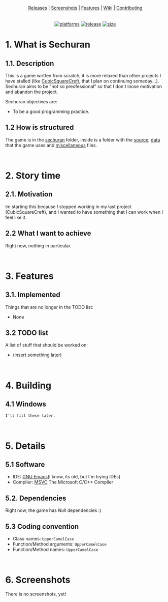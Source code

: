 <!-- [Sechuran](/resources/Banner.png?raw=true "Sechuran") -->

<p align="center">
  <a href="https://github.com/FelipeCarlin/Sechuran/releases">Releases</a> |
  <a href="#screenshots">Screenshots</a> |
  <a href="#features">Features</a> |
  <a href="https://github.com/FelipeCarlin/Sechuran/wiki">Wiki</a> |
  <a href="https://github.com/FelipeCarlin/Sechuran/tree/master/CONTRIBUTING.md">Contributing</a>
<br/>
<br/>
<br/>
<a href="https://github.com/FelipeCarlin/Sechuran/releases"><img alt="platforms" src="https://img.shields.io/badge/platforms-Windows-blue?style=flat-square"/></a>
<a href="https://github.com/FelipeCarlin/Sechuran/releases"><img alt="release" src="https://img.shields.io/github/v/release/FelipeCarlin/Sechuran?style=flat-square"/></a>
<a href="https://github.com/FelipeCarlin/Sechuran/tree/master/sechuran"><img alt="size" src="https://img.shields.io/github/repo-size/FelipeCarlin/Sechuran?style=flat-square"/></a>
<br/>

# 1. What is Sechuran

## 1.1. Description

This is a game written from scratch, it is more relaxed than other projects I have stalled (like [CubicSquareCreft](https:/www.github.com/FelipeCarlin/CubicSquareCreft), that I plan on continuing someday...). Sechuran aims to be "not so preofessional" so that I don't loose motivation and abandon the project.

Sechuran objectives are:

* To be a good programming practice.

## 1.2 How is structured

The game is in the [sechuran](https://www.github.com/FelipeCarlin/Sechuran/tree/master/sechuran) folder, inside is a folder with the [source](https://www.github.com/FelipeCarlin/Sechuran/tree/master/sechuran/code), [data](https://www.github.com/FelipeCarlin/Sechuran/tree/master/sechuran/data) that the game uses and [miscellaneous](https://www.github.com/FelipeCarlin/Sechuran/tree/master/sechuran/misc) files.

<br/>

# 2. Story time

## 2.1. Motivation

Im starting this because I stopped working in my last project (CubicSquareCreft), and I wanted to have something that I can work when I feel like it.

## 2.2 What I want to achieve

Right now, nothing in particular.

<br/>

<span name="features"></span>

# 3. Features

## 3.1. Implemented

Things that are no longer in the TODO list:

* None

## 3.2 TODO list

A list of stuff that should be worked on:

* (insert something later)

<br/>

# 4. Building

## 4.1 Windows

`I'll fill these later.`

<br/>

# 5. Details

## 5.1 Software

* IDE: [GNU Emacs](https://www.gnu.org/software/emacs/)(I know, its old, but I'm trying IDEs)
* Compiler: [MSVC](https://visualstudio.microsoft.com/vs/features/cplusplus/) The Microsoft C/C++ Compiler

## 5.2. Dependencies

Right now, the game has *Null* dependencies :)

## 5.3 Coding convention

* Class names: `UpperCamelCase`
* Function/Method arguments: `UpperCamelCase`
* Function/Method names: `UpperCamelCase`

<br/>

<span name="screenshots"></span>

# 6. Screenshots

There is no screenshots, yet!

